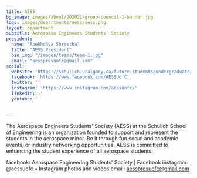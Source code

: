 ```yaml
---
title: AESS
bg_image: images/about/202021-group-council-1-banner.jpg
logo: images/departments/aess/aess.png
layout: department
subtitle: Aerospace Engineers Students' Society
president:
  name: "Apekhchya Shrestha"
  title: "AESS President"
  bio_img: "/images/teams/team-1.jpg"
  email: "aesspresuofc@gmail.com"
social:
  website: 'https://schulich.ucalgary.ca/future-students/undergraduate/programs/minors/aerospace-engineering'
  facebook: 'https://www.facebook.com/AESSUofC'
  twitter: ''
  instagram: 'https://www.instagram.com/aessuofc/'
  linkedin: ''
  youtube: ''


---
```

The Aerospace Engineers Students' Society (AESS) at the Schulich School of Engineering is an organization founded to support and represent the students in the aerospace minor. Be it through fun social and academic events, or industry networking opportunities, AESS is committed to enhancing the student experience of all aerospace students.

facebook: Aerospace Engineering Students' Society | Facebook
instagram: @aessuofc • Instagram photos and videos
email: aesspresuofc@gmail.com